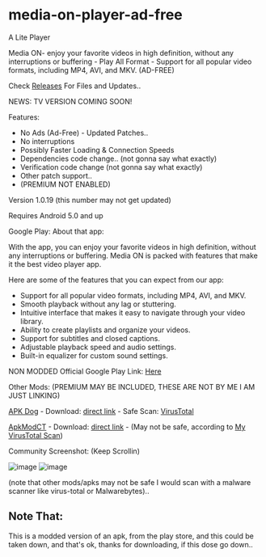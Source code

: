 # media-on-player-ad-free
A Lite Player

Media ON- enjoy your favorite videos in high definition, without any interruptions or buffering - Play All Format - Support for all popular video formats, including MP4, AVI, and MKV. (AD-FREE)

Check [Releases](https://github.com/MarshMeadow/media-on-player-ad-free/releases) For Files and Updates..

NEWS: TV VERSION COMING SOON!

Features:

- No Ads (Ad-Free) - Updated Patches..
- No interruptions
- Possibly Faster Loading & Connection Speeds
- Dependencies code change.. (not gonna say what exactly)
- Verification code change (not gonna say what exactly)
- Other patch support..
- (PREMIUM NOT ENABLED)

Version
1.0.19 (this number may not get updated)

Requires Android
5.0 and up

Google Play:
About that app:

With the app, you can enjoy your favorite videos in high definition, without any interruptions or buffering. Media ON is packed with features that make it the best video player app.

Here are some of the features that you can expect from our app:

- Support for all popular video formats, including MP4, AVI, and MKV.
- Smooth playback without any lag or stuttering.
- Intuitive interface that makes it easy to navigate through your video library.
- Ability to create playlists and organize your videos.
- Support for subtitles and closed captions.
- Adjustable playback speed and audio settings.
- Built-in equalizer for custom sound settings.

NON MODDED Official Google Play Link: [Here](https://play.google.com/store/apps/details?id=com.mediaon.apt)

Other Mods: (PREMIUM MAY BE INCLUDED, THESE ARE NOT BY ME I AM JUST LINKING)

[APK Dog](https://media-on-play-all-format.apk.dog/#:~:text=Media%20ON%20%2D%20Play%20All%20Format%20(MOD)%201.0.,19&text=%2D%20Support%20for%20all%20popular%20video,playlists%20and%20organize%20your%20videos.) - Download: [direct link](https://apk.dog/go.php?file_id=2769627&b=aHR0cHM6Ly8wNC5hcGsuZG9nL3N0b3JhZ2UvMTQvMDAxLzUxOC8xMDAxNTE4L2FybTY0X3Y4YS1hcm1lYWJpX3Y3YS14ODYteDg2XzY0LzE0YzhmYTY5YTM4ZGM3MGMxYmU4MmUwNThkNjI4NzZhL01lZGlhT24tMS4wLjE5LmFwaz9zPTI3U3hURm1qaFNkc0JmcW5fanhCR3cmZT0xNzAzNzQ4MzI3Jmxhbmc9ZW4mYXBrX2lkPTExNTMwMDc=) - Safe Scan: [VirusTotal](https://www.virustotal.com/gui/file/8cd9f079ecc7ccb3cab561dcba6637a50e594502fe8c1b8c04f35e688fd7978d)

[ApkModCT](https://apkmodct.com/media-on-apk/) - Download: [direct link](https://dl.apkmodct.com/apps/Media-ON-Play-All-Format[apkmodct.com].xapk) - (May not be safe, according to [My VirusTotal Scan](https://www.virustotal.com/gui/file/b9d12ef8d9aa10522d5ae3470ea05466bff8e3ac4c71a5a05dff2c8d7b82477d))

Community Screenshot: (Keep Scrollin)

![image](https://github.com/MarshMeadow/media-on-player-ad-free/assets/88599122/c78127f5-6d10-4d53-a6aa-85b809cf80cd) ![image](https://github.com/MarshMeadow/media-on-player-ad-free/assets/88599122/e7ede71b-f5ae-4c93-8788-8760446e4f26)


(note that other mods/apks may not be safe I would scan with a malware scanner like virus-total or Malwarebytes)..

Note That:
----
This is a modded version of an apk, from the play store, and this could be taken down, and that's ok, thanks for downloading, if this dose go down..
